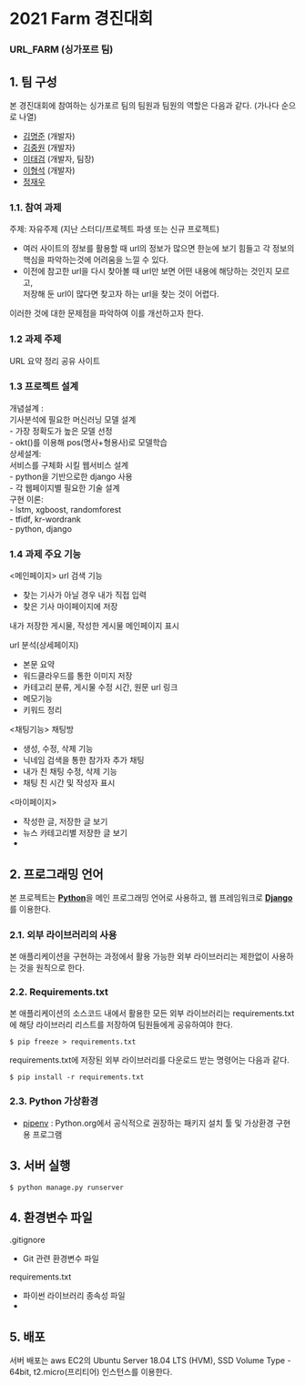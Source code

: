 # 2021 Farm 경진대회
### URL_FARM (싱가포르 팀)


## 1. 팀 구성

본 경진대회에 참여하는 싱가포르 팀의 팀원과 팀원의 역할은 다음과 같다. (가나다 순으로 나열)

- [김명준](https://github.com/audwns227) (개발자)
- [김중원](https://github.com/jw0293) (개발자)
- [이태검](https://github.com/LeeTaeGeom) (개발자, 팀장)
- [이형석](https://github.com/lhs961021) (개발자)
- [정재우](개발자)

### 1.1. 참여 과제

주제: 자유주제 (지난 스터디/프로젝트 파생 또는 신규 프로젝트)<br>
- 여러 사이트의 정보를 활용할 때 url의 정보가 많으면 한눈에 보기 힘들고 각 정보의 핵심을 파악하는것에 어려움을 느낄 수 있다.<br>
- 이전에 참고한 url을 다시 찾아볼 때 url만 보면 어떤 내용에 해당하는 것인지 모르고,<br> 
저장해 둔 url이 많다면 찾고자 하는 url을 찾는 것이 어렵다.<br>

이러한 것에 대한 문제점을 파악하여 이를 개선하고자 한다. 

### 1.2 과제 주제

URL 요약 정리 공유 사이트

### 1.3 프로젝트 설계

개념설계 :<br> 
   기사분석에 필요한 머신러닝 모델 설계<br> 
      - 가장 정확도가 높은 모델 선정<br> 
      - okt()를 이용해 pos(명사+형용사)로 모델학습<br> 
상세설계:<br> 
   서비스를 구체화 시킬 웹서비스 설계<br> 
      - python을 기반으로한 django 사용<br> 
      - 각 웹페이지별 필요한 기술 설계<br> 
구현 이론:<br> 
      - lstm, xgboost, randomforest<br> 
      - tfidf, kr-wordrank<br> 
      - python, django<br> 
      
### 1.4 과제 주요 기능

<메인페이지>
url 검색 기능
- 찾는 기사가 아닐 경우 내가 직접 입력
- 찾은 기사 마이페이지에 저장

내가 저장한 게시물, 작성한 게시물 메인페이지 표시

url 분석(상세페이지)
- 본문 요약
- 워드클라우드를 통한 이미지 저장
- 카테고리 분류, 게시물 수정 시간, 원문 url 링크 
- 메모기능
- 키워드 정리

<채팅기능>
채팅방
- 생성, 수정, 삭제 기능
- 닉네임 검색을 통한 참가자 추가
채팅
- 내가 친 채팅 수정, 삭제 기능
- 채팅 친 시간 및 작성자 표시 

<마이페이지>
- 작성한 글, 저장한 글 보기 
- 뉴스 카테고리별 저장한 글 보기
- 
## 2. 프로그래밍 언어

본 프로젝트는
[**Python**](https://www.python.org)을 메인 프로그래밍 언어로 사용하고, 
웹 프레임워크로 [**Django**](https://www.djangoproject.com)를 이용한다.

### 2.1. 외부 라이브러리의 사용

본 애플리케이션을 구현하는 과정에서 활용 가능한 외부 라이브러리는 제한없이 사용하는 것을 원칙으로 한다.

### 2.2. Requirements.txt

본 애플리케이션의 소스코드 내에서 활용한 모든 외부 라이브러리는 requirements.txt에 해당 라이브러리 리스트를 저장하여 팀원들에게 공유하여야 한다.
```
$ pip freeze > requirements.txt
```
requirements.txt에 저장된 외부 라이브러리를 다운로드 받는 명령어는 다음과 같다.
```
$ pip install -r requirements.txt
```

### 2.3. Python 가상환경
- [pipenv](https://github.com/pypa/pipenv) :  Python.org에서 공식적으로 권장하는 패키지 설치 툴 및 가상환경 구현용 프로그램

## 3. 서버 실행
```
$ python manage.py runserver 
```
## 4. 환경변수 파일

.gitignore

- Git 관련 환경변수 파일

requirements.txt

- 파이썬 라이브러리 종속성 파일
- 
## 5. 배포

서버 배포는 aws EC2의 Ubuntu Server 18.04 LTS (HVM), SSD Volume Type - 64bit, t2.micro(프리티어) 인스턴스를 이용한다. 
